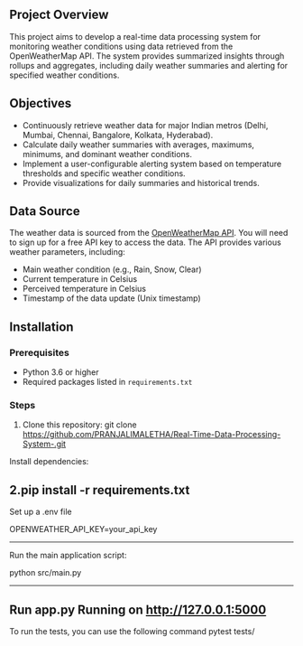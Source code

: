 ## Project Overview

This project aims to develop a real-time data processing system for monitoring weather conditions using data retrieved from the OpenWeatherMap API. The system provides summarized insights through rollups and aggregates, including daily weather summaries and alerting for specified weather conditions.

## Objectives

- Continuously retrieve weather data for major Indian metros (Delhi, Mumbai, Chennai, Bangalore, Kolkata, Hyderabad).
- Calculate daily weather summaries with averages, maximums, minimums, and dominant weather conditions.
- Implement a user-configurable alerting system based on temperature thresholds and specific weather conditions.
- Provide visualizations for daily summaries and historical trends.

## Data Source

The weather data is sourced from the [OpenWeatherMap API](https://openweathermap.org/). You will need to sign up for a free API key to access the data. The API provides various weather parameters, including:
- Main weather condition (e.g., Rain, Snow, Clear)
- Current temperature in Celsius
- Perceived temperature in Celsius
- Timestamp of the data update (Unix timestamp)

## Installation

### Prerequisites
- Python 3.6 or higher
- Required packages listed in `requirements.txt`

### Steps
1. Clone this repository:
    git clone https://github.com/PRANJALIMALETHA/Real-Time-Data-Processing-System-.git

Install dependencies:


2.pip install -r requirements.txt
------------------------------------------------------------------------------------------------------------------------------------------------------------------------------
Set up a .env file


OPENWEATHER_API_KEY=your_api_key

-----------------------------------------------------------------------------------------------------------------------------------------------------------------------------

Run the main application script:

python src/main.py

-------------------------------------------------------------------------------------------------------------------------------------------------------------------------------
Run app.py
Running on http://127.0.0.1:5000
------------------------------------------------------------------------------------------------------------------------------------------------------------------------------

To run the tests, you can use the following command
pytest tests/



   
